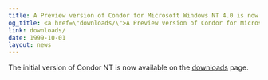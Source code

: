 ```yaml
---
title: A Preview version of Condor for Microsoft Windows NT 4.0 is now available!
og_title: <a href=\"downloads/\">A Preview version of Condor for Microsoft Windows NT 4.0 is now available!</a>
link: downloads/
date: 1999-10-01
layout: news
---
```


The initial version of Condor NT is now available on the <a href="downloads/" data-proofer-ignore> downloads</a> page.
